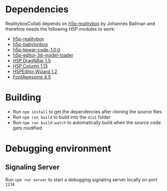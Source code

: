 # Dependencies
RealityboxCollab depends on [h5p-realitybox](https://github.com/rwth-acis/h5p-realitybox) by Johannes Ballman and therefore needs the following H5P modules to work:
- [h5p-realitybox](https://github.com/rwth-acis/h5p-realitybox)
- [h5p-babylonbox](https://github.com/rwth-acis/h5p-babylonbox)
- [h5p-kewar-code-1.0.0](https://github.com/otacke/h5p-kewar-code/releases/tag/1.0.0)
- [h5p-editor-3d-model-loader](https://github.com/rwth-acis/h5p-editor-3d-model-loader)
- [H5P.DragNBar 1.5](https://github.com/h5p/h5p-drag-n-bar)
- [H5P.Column 1.13](https://github.com/h5p/h5p-column)
- [H5PEditor.Wizard 1.2](https://github.com/h5p/h5p-editor-wizard)
- [FontAwesome 4.5](https://github.com/h5p/font-awesome)

# Building
- Run `npm install` to get the dependencies after cloning the source files
- Run `npm run build` to build into the `dist` folder
- Run `npm run build:watch` to automatically build when the source code gets modified

# Debugging environment

## Signaling Server
Run `npm run server` to start a debugging signaling server locally on port `1234`
